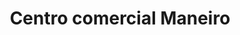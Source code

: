 ---
title: "Centro comercial Maneiro"
url: /puerto-la-cruz/centro-comercial-maneiro/
shop: Einkaufszentrum
---